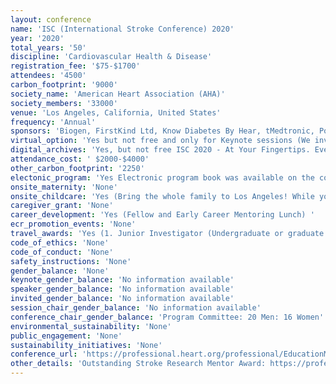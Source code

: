 ```yaml
---
layout: conference 
name: 'ISC (International Stroke Conference) 2020'
year: '2020'
total_years: '50'
discipline: 'Cardiovascular Health & Disease'
registration_fee: '$75-$1700'
attendees: '4500'
carbon_footprint: '9000'
society_name: 'American Heart Association (AHA)'
society_members: '33000'
venue: 'Los Angeles, California, United States'
frequency: 'Annual'
sponsors: 'Biogen, FirstKind Ltd, Know Diabetes By Hear, tMedtronic, Portola Pharmaceuticals, Shirley Ryan AbilityLab, Syntheon, Tele, Specialists LLC, Viz, Wolters Kluwer, Cerenovus, Chiesi, Integra, Medtronic.'
virtual_option: 'Yes but not free and only for Keynote sessions (We invite you to participate in the most dynamic and interactive international cerebrovascular and stroke scientific sessions. Cutting-edge thought-leaders, innovators, researchers and clinical practitioners specializing in stroke will gather for three and a half inspiring days in Los Angeles. As an online attendee you can participate in the Q & A discussions as well as choose to view sessions based on your schedule up to a week after the conference. Now you can attend and enhance your learning without leaving your desk!) Key sessions* will be live streamed; 3.5 days of interactive programming! Benefits of Livestreaming: Chat amongst other online attendees in real time. Engage in key sessions and submit your questions o the presenters just as if you were sitting in the session room. Access sessions that work for your schedule. Stream sessions from any devices while on the go. '
digital_archives: 'Yes, but not free ISC 2020 - At Your Fingertips. Even If you were unable to attend or couldn’t make it to every, session, you can now obtain convenient access to the exceptional, education and science presented at this year’s meeting – all at your fingertips. Stroke OnDemand™ delivers: Flexible learning on your computer, tablet or smart phone while on the goMore than 100 hours of content, including presentation slides and synchronized audioValuable CME credits available for up to 2 yearsAccess on your schedule online, whenever and wherever you choose, 24/7(see here: https://aha.ondemand.org/aha/pages/2020isca)'
attendance_cost: ' $2000-$4000'
other_carbon_footprint: '2250'
electonic_program: 'Yes Electronic program book was available on the conference website both as .pdf file and an online planner.'
onsite_maternity: 'None'
onsite_childcare: 'Yes (Bring the whole family to Los Angeles! While you’re attending cutting-edge sessions, your children can enjoy a full day of age-appropriate activities and fun, including arts and crafts projects, active games, and an evening entertainment program! The program is available for children ages 6 months-12 years. The AHA has partnered with ACCENT on Children’s Arrangements, Inc., a national company specializing in children’s activities, to bring you and your family a safe, nurturing and educational environment available throughout the duration of ISC 2020 and the pre-conference symposia.)'
caregiver_grant: 'None'
career_development: 'Yes (Fellow and Early Career Mentoring Lunch) '
ecr_promotion_events: 'None'
travel_awards: 'Yes (1. Junior Investigator (Undergraduate or graduate trainee or Medical Resident: Travel Grants for ISC (https://professional.heart.org/idc/groups/ahamah-public/@wcm/@sop/@scon/documents/downloadable/ucm_441075.pdf))'
code_of_ethics: 'None'
code_of_conduct: 'None'
safety_instructions: 'None'
gender_balance: 'None'
keynote_gender_balance: 'No information available'
speaker_gender_balance: 'No information available'
invited_gender_balance: 'No information available'
session_chair_gender_balance: 'No information available'
conference_chair_gender_balance: 'Program Committee: 20 Men: 16 Women'
environmental_sustainability: 'None'
public_engagement: 'None'
sustainability_initiatives: 'None'
conference_url: 'https://professional.heart.org/professional/EducationMeetings/MeetingsLiveCME/InternationalStrokeConference/UCM_316936_Registration-International-Stroke-Conference.jsp'
other_details: 'Outstanding Stroke Research Mentor Award: https://professional.heart.org/idc/groups/ahamah-public/@wcm/@sop/@scon/documents/downloadable/ucm_495271.pdf'
---
```

